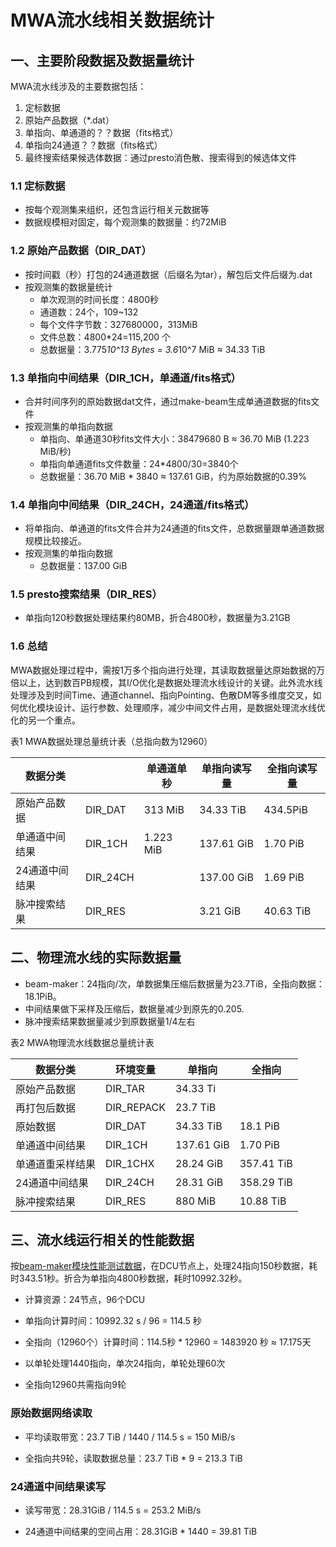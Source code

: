 # MWA流水线相关数据统计

## 一、主要阶段数据及数据量统计

MWA流水线涉及的主要数据包括：
1. 定标数据
2. 原始产品数据（*.dat）
3. 单指向、单通道的？？数据（fits格式）
4. 单指向24通道？？数据（fits格式）
5. 最终搜索结果候选体数据：通过presto消色散、搜索得到的候选体文件

### 1.1 定标数据
- 按每个观测集来组织，还包含运行相关元数据等
- 数据规模相对固定，每个观测集的数据量：约72MiB

### 1.2 原始产品数据（DIR_DAT）
- 按时间戳（秒）打包的24通道数据（后缀名为tar），解包后文件后缀为.dat
- 按观测集的数据量统计
  - 单次观测的时间长度：4800秒
  - 通道数：24个，109~132
  - 每个文件字节数：327680000，313MiB
  - 文件总数：4800*24=115,200 个
  - 总数据量：3.775*10^13 Bytes = 3.6*10^7 MiB ≈ 34.33 TiB

### 1.3 单指向中间结果（DIR_1CH，单通道/fits格式）
- 合并时间序列的原始数据dat文件，通过make-beam生成单通道数据的fits文件
- 按观测集的单指向数据
  - 单指向、单通道30秒fits文件大小：38479680 B ≈ 36.70 MiB (1.223 MiB/秒)
  - 单指向单通道fits文件数量：24*4800/30=3840个
  - 总数据量：36.70 MiB * 3840 ≈ 137.61 GiB，约为原始数据的0.39%

### 1.4 单指向中间结果（DIR_24CH，24通道/fits格式）
- 将单指向、单通道的fits文件合并为24通道的fits文件，总数据量跟单通道数据规模比较接近。
- 按观测集的单指向数据
  - 总数据量：137.00 GiB
  
### 1.5 presto搜索结果（DIR_RES）

- 单指向120秒数据处理结果约80MB，折合4800秒，数据量为3.21GB

### 1.6 总结
MWA数据处理过程中，需按1万多个指向进行处理，其读取数据量达原始数据的万倍以上，达到数百PB规模，其I/O优化是数据处理流水线设计的关键。此外流水线处理涉及到时间Time、通道channel、指向Pointing、色散DM等多维度交叉，如何优化模块设计、运行参数、处理顺序，减少中间文件占用，是数据处理流水线优化的另一个重点。

表1 MWA数据处理总量统计表（总指向数为12960）

|  数据分类     |           | 单通道单秒  | 单指向读写量 | 全指向读写量 |
|-----------   |-----------| --------  |  --------  |----------  |
| 原始产品数据   | DIR_DAT   | 313 MiB   | 34.33 TiB  | 434.5PiB   |
| 单通道中间结果 | DIR_1CH   | 1.223 MiB | 137.61 GiB | 1.70 PiB   |
| 24通道中间结果 | DIR_24CH  |           | 137.00 GiB | 1.69 PiB   |
| 脉冲搜索结果   | DIR_RES   |           | 3.21 GiB   | 40.63 TiB  |


## 二、物理流水线的实际数据量

- beam-maker：24指向/次，单数据集压缩后数据量为23.7TiB，全指向数据：18.1PiB。
- 中间结果做下采样及压缩后，数据量减少到原先的0.205.
- 脉冲搜索结果数据量减少到原数据量1/4左右

表2 MWA物理流水线数据总量统计表

|  数据分类       | 环境变量   | 单指向     |   全指向    |
|---------------|-----------|-----------|------------|
| 原始产品数据    | DIR_TAR   |  34.33 Ti |            |
| 再打包后数据    | DIR_REPACK| 23.7 TiB  |            |
| 原始数据       | DIR_DAT   | 34.33 TiB  | 18.1 PiB  |
| 单通道中间结果  | DIR_1CH   | 137.61 GiB | 1.70 PiB  |
| 单通道重采样结果| DIR_1CHX  | 28.24 GiB  | 357.41 TiB |
| 24通道中间结果  | DIR_24CH  | 28.31 GiB | 358.29 TiB |
| 脉冲搜索结果    | DIR_RES  |  880 MiB   | 10.88 TiB  |


## 三、流水线运行相关的性能数据

按[beam-maker模块性能测试数据](./beam-maker_perf.md)，在DCU节点上，处理24指向150秒数据，耗时343.51秒。折合为单指向4800秒数据，耗时10992.32秒。

- 计算资源：24节点，96个DCU
- 单指向计算时间：10992.32 s / 96 = 114.5 秒
- 全指向（12960个）计算时间：114.5秒 * 12960 = 1483920 秒 ≈ 17.175天 

- 以单轮处理1440指向，单次24指向，单轮处理60次
- 全指向12960共需指向9轮

### 原始数据网络读取

- 平均读取带宽：23.7 TiB / 1440 / 114.5 s = 150 MiB/s 

- 全指向共9轮，读取数据总量：23.7 TiB * 9 = 213.3 TiB

### 24通道中间结果读写

- 读写带宽：28.31GiB / 114.5 s = 253.2 MiB/s

- 24通道中间结果的空间占用：28.31GiB * 1440 = 39.81 TiB
